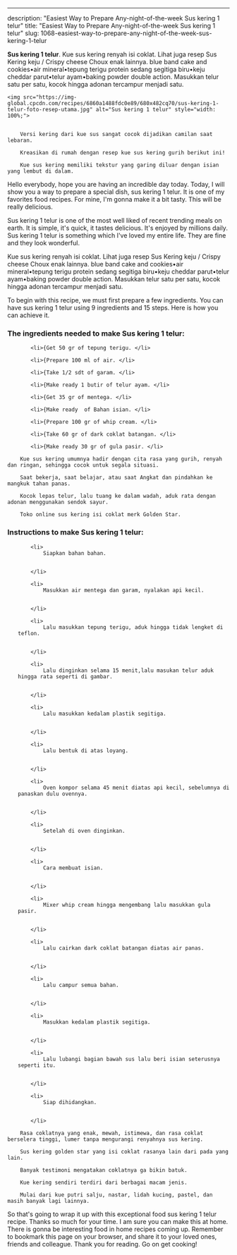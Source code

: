 ---
description: "Easiest Way to Prepare Any-night-of-the-week Sus kering 1 telur"
title: "Easiest Way to Prepare Any-night-of-the-week Sus kering 1 telur"
slug: 1068-easiest-way-to-prepare-any-night-of-the-week-sus-kering-1-telur

<p>
	<strong>Sus kering 1 telur</strong>. 
	Kue sus kering renyah isi coklat. Lihat juga resep Sus Kering keju / Crispy cheese Choux enak lainnya. blue band cake and cookies•air mineral•tepung terigu protein sedang segitiga biru•keju cheddar parut•telur ayam•baking powder double action. Masukkan telur satu per satu, kocok hingga adonan tercampur menjadi satu.
</p>
<p>
	
	<img src="https://img-global.cpcdn.com/recipes/6860a1488fdc0e89/680x482cq70/sus-kering-1-telur-foto-resep-utama.jpg" alt="Sus kering 1 telur" style="width: 100%;">
	
	
		Versi kering dari kue sus sangat cocok dijadikan camilan saat lebaran.
	
		Kreasikan di rumah dengan resep kue sus kering gurih berikut ini!
	
		Kue sus kering memiliki tekstur yang garing diluar dengan isian yang lembut di dalam.
	
</p>
<p>
	Hello everybody, hope you are having an incredible day today. Today, I will show you a way to prepare a special dish, sus kering 1 telur. It is one of my favorites food recipes. For mine, I'm gonna make it a bit tasty. This will be really delicious.
</p>
	
<p>
	Sus kering 1 telur is one of the most well liked of recent trending meals on earth. It is simple, it's quick, it tastes delicious. It's enjoyed by millions daily. Sus kering 1 telur is something which I've loved my entire life. They are fine and they look wonderful.
</p>
<p>
	Kue sus kering renyah isi coklat. Lihat juga resep Sus Kering keju / Crispy cheese Choux enak lainnya. blue band cake and cookies•air mineral•tepung terigu protein sedang segitiga biru•keju cheddar parut•telur ayam•baking powder double action. Masukkan telur satu per satu, kocok hingga adonan tercampur menjadi satu.
</p>

<p>
To begin with this recipe, we must first prepare a few ingredients. You can have sus kering 1 telur using 9 ingredients and 15 steps. Here is how you can achieve it.
</p>

<h3>The ingredients needed to make Sus kering 1 telur:</h3>

<ol>
	
		<li>{Get 50 gr of tepung terigu. </li>
	
		<li>{Prepare 100 ml of air. </li>
	
		<li>{Take 1/2 sdt of garam. </li>
	
		<li>{Make ready 1 butir of telur ayam. </li>
	
		<li>{Get 35 gr of mentega. </li>
	
		<li>{Make ready  of Bahan isian. </li>
	
		<li>{Prepare 100 gr of whip cream. </li>
	
		<li>{Take 60 gr of dark coklat batangan. </li>
	
		<li>{Make ready 30 gr of gula pasir. </li>
	
</ol>
<p>
	
		Kue sus kering umumnya hadir dengan cita rasa yang gurih, renyah dan ringan, sehingga cocok untuk segala situasi.
	
		Saat bekerja, saat belajar, atau saat Angkat dan pindahkan ke mangkuk tahan panas.
	
		Kocok lepas telur, lalu tuang ke dalam wadah, aduk rata dengan adonan menggunakan sendok sayur.
	
		Toko online sus kering isi coklat merk Golden Star.
	
</p>

<h3>Instructions to make Sus kering 1 telur:</h3>

<ol>
	
		<li>
			Siapkan bahan bahan.
			
			
		</li>
	
		<li>
			Masukkan air mentega dan garam, nyalakan api kecil.
			
			
		</li>
	
		<li>
			Lalu masukkan tepung terigu, aduk hingga tidak lengket di teflon.
			
			
		</li>
	
		<li>
			Lalu dinginkan selama 15 menit,lalu masukan telur aduk hingga rata seperti di gambar.
			
			
		</li>
	
		<li>
			Lalu masukkan kedalam plastik segitiga.
			
			
		</li>
	
		<li>
			Lalu bentuk di atas loyang.
			
			
		</li>
	
		<li>
			Oven kompor selama 45 menit diatas api kecil, sebelumnya di panaskan dulu ovennya.
			
			
		</li>
	
		<li>
			Setelah di oven dinginkan.
			
			
		</li>
	
		<li>
			Cara membuat isian.
			
			
		</li>
	
		<li>
			Mixer whip cream hingga mengembang lalu masukkan gula pasir.
			
			
		</li>
	
		<li>
			Lalu cairkan dark coklat batangan diatas air panas.
			
			
		</li>
	
		<li>
			Lalu campur semua bahan.
			
			
		</li>
	
		<li>
			Masukkan kedalam plastik segitiga.
			
			
		</li>
	
		<li>
			Lalu lubangi bagian bawah sus lalu beri isian seterusnya seperti itu.
			
			
		</li>
	
		<li>
			Siap dihidangkan.
			
			
		</li>
	
</ol>

<p>
	
		Rasa coklatnya yang enak, mewah, istimewa, dan rasa coklat berselera tinggi, lumer tanpa mengurangi renyahnya sus kering.
	
		Sus kering golden star yang isi coklat rasanya lain dari pada yang lain.
	
		Banyak testimoni mengatakan coklatnya ga bikin batuk.
	
		Kue kering sendiri terdiri dari berbagai macam jenis.
	
		Mulai dari kue putri salju, nastar, lidah kucing, pastel, dan masih banyak lagi lainnya.
	
</p>

<p>
	So that's going to wrap it up with this exceptional food sus kering 1 telur recipe. Thanks so much for your time. I am sure you can make this at home. There is gonna be interesting food in home recipes coming up. Remember to bookmark this page on your browser, and share it to your loved ones, friends and colleague. Thank you for reading. Go on get cooking!
</p>
